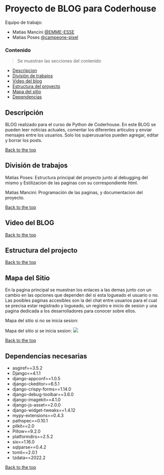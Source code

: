 # Proyecto de BLOG para Coderhouse

Equipo de trabajo:

* Matias Mancini
[@EMME-ESSE](https://github.com/EMME-ESSE)
* Matias Poses 
[@campeone-pixel](https://github.com/campeone-pixel)


### Contenido
> Se muestran las secciones del contenido

- [Descripcion](#descripcion)
- [División de trabajos](#división-de-trabajos)
- [Video del blog](#Video-del-blog)
- [Estructura del proyecto](#Estructura-del-proyecto)
- [Mapa del sitio](#Mapa-del-sitio)
- [Dependencias](#dependencias-necesarias)


## Descripción

BLOG realizado para el curso de Python de Coderhouse. 
En este BLOG se pueden leer noticias actuales, comentar los diferentes articulos y enviar mensajes entre los usuarios. Solo los superusuarios pueden agregar, editar y borrar los posts.

[Back to the top](#proyecto-de-blog-para-coderhouse)

## División de trabajos

Matias Poses: Estructura principal del proyecto junto al debugging del mismo y Estilizacion de  las paginas con su correspondiente html.

Matias Mancini: Programación de las paginas, y documentacion del proyecto.

[Back to the top](#proyecto-de-blog-para-coderhouse)

## Video del BLOG

[Back to the top](#proyecto-de-blog-para-coderhouse)
## Estructura del projecto
[Back to the top](#proyecto-de-blog-para-coderhouse)

## Mapa del Sitio

En la pagina principal se muestran los enlaces a las demas junto con un cambio en las opciones que dependen del si esta logueado el usuario o no.
Las posibles paginas accesibles son la del chat entre usuarios para el cual se precisa estar registrado y logueado, un registro e inicio de sesion y una pagina dedicada a los desarrolladores para conocer sobre ellos.

Mapa del sitio si no se inicia sesion:

Mapa del sitio si se inicia sesion:
<img src="blog/static/images/mapa_iniciado.jpg">


[Back to the top](#proyecto-de-blog-para-coderhouse)

## Dependencias necesarias
* asgiref==3.5.2
* Django==4.1.1
* django-appconf==1.0.5
* django-ckeditor==6.5.1
* django-crispy-forms==1.14.0
* django-debug-toolbar==3.6.0
* django-imagekit==4.1.0
* django-js-asset==2.0.0
* django-widget-tweaks==1.4.12
* mypy-extensions==0.4.3
* pathspec==0.10.1
* pilkit==2.0
* Pillow==9.2.0
* platformdirs==2.5.2
* six==1.16.0
* sqlparse==0.4.2
* tomli==2.0.1
* tzdata==2022.2


[Back to the top](#proyecto-de-blog-para-coderhouse)
##  
